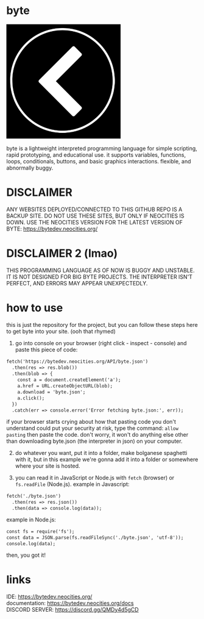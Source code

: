 # byte

<img src="images/Byte.png" alt="insert byte logo here" width="300">

byte is a lightweight interpreted programming language for simple scripting, rapid prototyping, and educational use. it supports variables, functions, loops, conditionals, buttons, and basic graphics interactions.
flexible, and abnormally buggy. 

# DISCLAIMER
ANY WEBSITES DEPLOYED/CONNECTED TO THIS GITHUB REPO IS A BACKUP SITE. DO NOT USE THESE SITES, BUT ONLY IF NEOCITIES IS DOWN.
USE THE NEOCITIES VERSION FOR THE LATEST VERSION OF BYTE: https://bytedev.neocities.org/

# DISCLAIMER 2 (lmao)
THIS PROGRAMMING LANGUAGE AS OF NOW IS BUGGY AND UNSTABLE. IT IS NOT DESIGNED FOR BIG BYTE PROJECTS. THE INTERPRETER ISN'T PERFECT, AND ERRORS MAY APPEAR UNEXPECTEDLY.

# how to use
this is just the repository for the project, but you can follow these steps here to get byte into your site. (ooh that rhymed)
1. go into console on your browser (right click - inspect - console) and paste this piece of code:

```
fetch('https://bytedev.neocities.org/API/byte.json')
  .then(res => res.blob())
  .then(blob => {
    const a = document.createElement('a');
    a.href = URL.createObjectURL(blob);
    a.download = 'byte.json';
    a.click();
  })
  .catch(err => console.error('Error fetching byte.json:', err));
```

if your browser starts crying about how that pasting code you don't understand could put your security at risk, type the command: 
`allow pasting`
then paste the code. don't worry, it won't do anything else other than downloading byte.json (the interpreter in json) on your computer.

2. do whatever you want, put it into a folder, make bolganese spaghetti with it, but in this example we're gonna add it into a folder or somewhere where your site is hosted.

3. you can read it in JavaScript or Node.js with `fetch` (browser) or `fs.readFile` (Node.js).
example in Javascript:
```
fetch('./byte.json')
  .then(res => res.json())
  .then(data => console.log(data));
```

example in Node.js:
```
const fs = require('fs');
const data = JSON.parse(fs.readFileSync('./byte.json', 'utf-8'));
console.log(data);
```

then, you got it!

# links

IDE: https://bytedev.neocities.org/  
documentation: https://bytedev.neocities.org/docs  
DISCORD SERVER: https://discord.gg/QMDy4d5gCD
